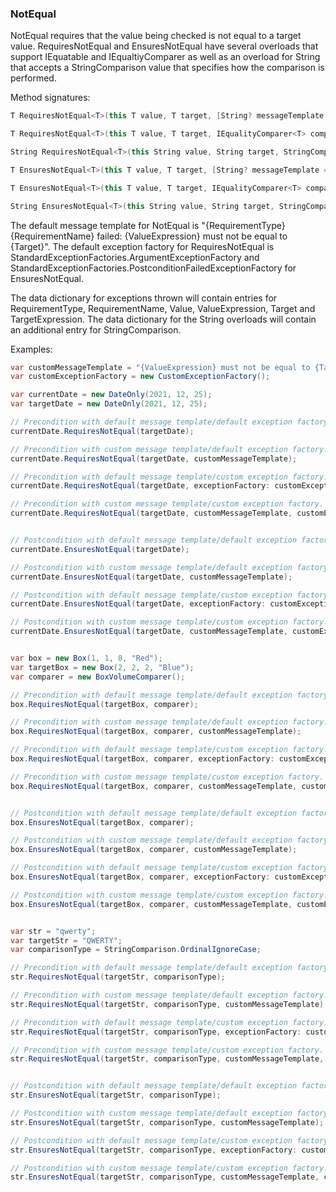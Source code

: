 ### NotEqual

NotEqual requires that the value being checked is not equal to a target value. 
RequiresNotEqual and EnsuresNotEqual have several overloads that support IEquatable<T> 
and IEqualtiyComparer<T> as well as an overload for String that accepts a 
StringComparison value that specifies how the comparison is performed.

Method signatures:
```C#
T RequiresNotEqual<T>(this T value, T target, [String? messageTemplate = null], [IExceptionFactory? exceptionFactory = null], [String? valueExpression = null], [String? targetExpression = null]) where T : IEquatable<T>

T RequiresNotEqual<T>(this T value, T target, IEqualityComparer<T> comparer, [String? messageTemplate = null], [IExceptionFactory? exceptionFactory = null], [String? valueExpression = null], [String? targetExpression = null])

String RequiresNotEqual<T>(this String value, String target, StringComparison comparisonType, [String? messageTemplate = null], [IExceptionFactory? exceptionFactory = null], [String? valueExpression = null], [String? targetExpression = null])

T EnsuresNotEqual<T>(this T value, T target, [String? messageTemplate = null], [IExceptionFactory? exceptionFactory = null], [String? valueExpression = null], [String? targetExpression = null]) where T : IEquatable<T>

T EnsuresNotEqual<T>(this T value, T target, IEqualityComparer<T> comparer, [String? messageTemplate = null], [IExceptionFactory? exceptionFactory = null], [String? valueExpression = null], [String? targetExpression = null])

String EnsuresNotEqual<T>(this String value, String target, StringComparison comparisonType, [String? messageTemplate = null], [IExceptionFactory? exceptionFactory = null], [String? valueExpression = null], [String? targetExpression = null])
```

The default message template for NotEqual is "{RequirementType} {RequirementName} failed: {ValueExpression} must not be equal to {Target}".
The default exception factory for RequiresNotEqual is StandardExceptionFactories.ArgumentExceptionFactory
and StandardExceptionFactories.PostconditionFailedExceptionFactory for 
EnsuresNotEqual.

The data dictionary for exceptions thrown will contain entries for RequirementType,
RequirementName, Value, ValueExpression, Target and TargetExpression. The data
dictionary for the String overloads will contain an additional entry for 
StringComparison.

Examples:

```C#
var customMessageTemplate = "{ValueExpression} must not be equal to {Target}";
var customExceptionFactory = new CustomExceptionFactory();

var currentDate = new DateOnly(2021, 12, 25);
var targetDate = new DateOnly(2021, 12, 25);

// Precondition with default message template/default exception factory.
currentDate.RequiresNotEqual(targetDate);

// Precondition with custom message template/default exception factory.
currentDate.RequiresNotEqual(targetDate, customMessageTemplate);

// Precondition with default message template/custom exception factory.
currentDate.RequiresNotEqual(targetDate, exceptionFactory: customExceptionFactory);

// Precondition with custom message template/custom exception factory.
currentDate.RequiresNotEqual(targetDate, customMessageTemplate, customExceptionFactory);


// Postcondition with default message template/default exception factory.
currentDate.EnsuresNotEqual(targetDate);

// Postcondition with custom message template/default exception factory.
currentDate.EnsuresNotEqual(targetDate, customMessageTemplate);

// Postcondition with default message template/custom exception factory.
currentDate.EnsuresNotEqual(targetDate, exceptionFactory: customExceptionFactory);

// Postcondition with custom message template/custom exception factory.
currentDate.EnsuresNotEqual(targetDate, customMessageTemplate, customExceptionFactory);


var box = new Box(1, 1, 8, "Red");
var targetBox = new Box(2, 2, 2, "Blue");
var comparer = new BoxVolumeComparer();

// Precondition with default message template/default exception factory.
box.RequiresNotEqual(targetBox, comparer);

// Precondition with custom message template/default exception factory.
box.RequiresNotEqual(targetBox, comparer, customMessageTemplate);

// Precondition with default message template/custom exception factory.
box.RequiresNotEqual(targetBox, comparer, exceptionFactory: customExceptionFactory);

// Precondition with custom message template/custom exception factory.
box.RequiresNotEqual(targetBox, comparer, customMessageTemplate, customExceptionFactory);


// Postcondition with default message template/default exception factory.
box.EnsuresNotEqual(targetBox, comparer);

// Postcondition with custom message template/default exception factory.
box.EnsuresNotEqual(targetBox, comparer, customMessageTemplate);

// Postcondition with default message template/custom exception factory.
box.EnsuresNotEqual(targetBox, comparer, exceptionFactory: customExceptionFactory);

// Postcondition with custom message template/custom exception factory.
box.EnsuresNotEqual(targetBox, comparer, customMessageTemplate, customExceptionFactory);


var str = "qwerty";
var targetStr = "QWERTY";
var comparisonType = StringComparison.OrdinalIgnoreCase;

// Precondition with default message template/default exception factory.
str.RequiresNotEqual(targetStr, comparisonType);

// Precondition with custom message template/default exception factory.
str.RequiresNotEqual(targetStr, comparisonType, customMessageTemplate);

// Precondition with default message template/custom exception factory.
str.RequiresNotEqual(targetStr, comparisonType, exceptionFactory: customExceptionFactory);

// Precondition with custom message template/custom exception factory.
str.RequiresNotEqual(targetStr, comparisonType, customMessageTemplate, customExceptionFactory);


// Postcondition with default message template/default exception factory.
str.EnsuresNotEqual(targetStr, comparisonType);

// Postcondition with custom message template/default exception factory.
str.EnsuresNotEqual(targetStr, comparisonType, customMessageTemplate);

// Postcondition with default message template/custom exception factory.
str.EnsuresNotEqual(targetStr, comparisonType, exceptionFactory: customExceptionFactory);

// Postcondition with custom message template/custom exception factory.
str.EnsuresNotEqual(targetStr, comparisonType, customMessageTemplate, customExceptionFactory);
```

